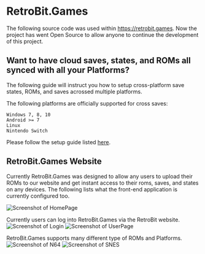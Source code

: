 # RetroBit.Games
The following source code was used within https://retrobit.games. Now the project has went Open Source to allow anyone to continue the development of this project.

## Want to have cloud saves, states, and ROMs all synced with all your Platforms?
The following guide will instruct you how to setup cross-platform save states, ROMs, and saves acrossed multiple platforms.

The following platforms are officially supported for cross saves:
```
Windows 7, 8, 10
Android >= 7
Linux
Nintendo Switch
```

Please follow the setup guide listed [here](https://github.com/Sorsnce/retrobit.games/blob/master/retro.md).

## RetroBit.Games Website
Currently RetroBit.Games was designed to allow any users to upload their ROMs to our website and get instant access to their roms, saves, and states on any devices. The following lists what the front-end application is currently configured too.

![Screenshot of HomePage](https://i.imgur.com/YJc4uVe.png)

Currently users can log into RetroBit.Games via the RetroBit website.
![Screenshot of Login](https://i.imgur.com/1243aPv.png)
![Screenshot of UserPage](https://i.imgur.com/GWSbpJ2.png)

RetroBit.Games supports many different type of ROMs and Platforms.
![Screenshot of N64](https://i.imgur.com/bPOMinh.png)
![Screenshot of SNES](https://i.imgur.com/rf9Irbc.png)

